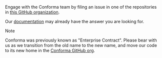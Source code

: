 Engage with the Conforma team by filing an issue in one of the repositories in [this GitHub organization](https://github.com/enterprise-contract/).

Our [documentation](https://enterprisecontract.dev/docs/) may already have the answer you are looking for.

> [!NOTE]
> Conforma was previously known as "Enterprise Contract". Please bear with us as we transition from the old name to the new name, and move our code to its new home in the [Conforma GitHub org](https://github.com/conforma/).
